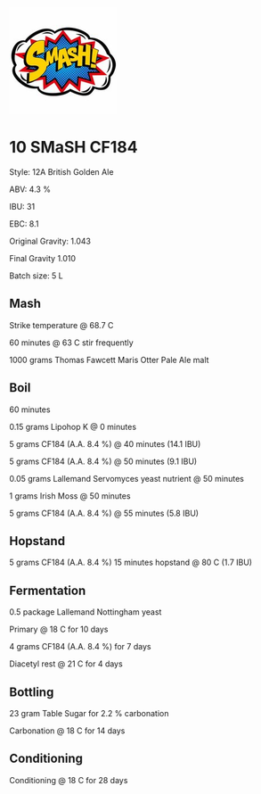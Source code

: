 ![logo](./10_SMaSH_CF184.jpeg)

# 10 SMaSH CF184

Style: 12A British Golden Ale

ABV: 4.3 %

IBU: 31

EBC: 8.1

Original Gravity: 1.043

Final Gravity 1.010

Batch size: 5 L

## Mash

Strike temperature @ 68.7 C

60 minutes @ 63 C stir frequently

1000 grams Thomas Fawcett Maris Otter Pale Ale malt

## Boil

60 minutes

0.15 grams Lipohop K @ 0 minutes

5 grams CF184 (A.A. 8.4 %) @ 40 minutes (14.1 IBU)

5 grams CF184 (A.A. 8.4 %) @ 50 minutes (9.1 IBU)

0.05 grams Lallemand Servomyces yeast nutrient @ 50 minutes

1 grams Irish Moss @ 50 minutes

5 grams CF184 (A.A. 8.4 %) @ 55 minutes (5.8 IBU)

## Hopstand

5 grams CF184 (A.A. 8.4 %) 15 minutes hopstand @ 80 C (1.7 IBU)

## Fermentation

0.5 package Lallemand Nottingham yeast

Primary @ 18 C for 10 days

4 grams CF184 (A.A. 8.4 %) for 7 days

Diacetyl rest @ 21 C for 4 days

## Bottling

23 gram Table Sugar for 2.2 % carbonation

Carbonation @ 18 C for 14 days

## Conditioning

Conditioning @ 18 C for 28 days
